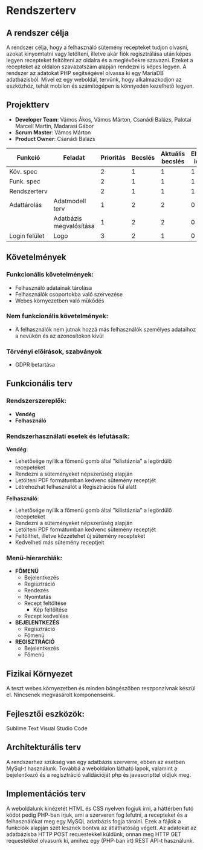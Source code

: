 # Rendszerterv

## A rendszer célja

A rendszer célja, hogy a felhasználó sütemény recepteket tudjon olvasni, azokat kinyomtatni vagy letölteni, illetve akár fiók regisztrálása után képes legyen recepteket feltölteni az oldalra és a meglévőekre szavazni. Ezeket a recepteket az oldalon szavazatszám alapján rendezni is képes legyen. A rendszer az adatokat PHP segítségével olvassa ki egy MariaDB adatbázisból. Mivel ez egy weboldal, tervünk, hogy alkalmazkodjon az eszközhöz, tehát mobilon és számítógépen is könnyedén kezelhető legyen. 


## Projektterv
- **Developer Team**: Vámos Ákos, Vámos Márton, Csanádi Balázs, Palotai Marcell Martin,
Madarasi Gábor
- **Scrum Master**: Vámos Márton
- **Product Owner**: Csanádi Balázs

| Funkció       | Feladat                 | Prioritás | Becslés | Aktuális becslés | Eltelt idő | Hátralevő idő |
| ------------- | ----------------------- | --------- | ------- | ---------------- | ---------- | ------------- |
| Köv. spec     |                         | 2         | 1       | 1                | 1          | 0             |
| Funk. spec    |                         | 2         | 1       | 1                | 1          | 0             |
| Rendszerterv  |                         | 2         | 1       | 1                | 1          | 0             |
| Adattárolás   | Adatmodell terv         | 1         | 2       | 2                | 0          | 2             |
|               | Adatbázis megvalósítása | 1         | 2       | 2                | 0          | 2             |
| Login felület | Logo                    | 3         | 2       | 1                | 0          | 1             |


## Követelmények

### Funkcionális követelmények:

- Felhasználó adatainak tárolása
- Felhasználók csoportokba való szervezése
- Webes környezetben való mükődés

### Nem funkcionális követelmények:

- A felhasználók nem jutnak hozzá más felhasználók személyes adataihoz a nevükön és az azonosítokon kívül

### Törvényi előírások, szabványok

- GDPR betartása


## Funkcionális terv
### Rendszerszereplők:
- **Vendég**
- **Felhasználó**

### Rendszerhasználati esetek és lefutásaik:
**Vendég**:
- Lehetősége nyílik a főmenü gomb által "kilistáznia" a legördülő recepeteket
- Rendezni a süteményeket népszerűség alapján
- Letölteni PDF formátumban kedvenc sütemény receptjét
- Létrehozhat felhasználót a Regisztrációs fül alatt

**Felhasználó**:
- Lehetősége nyílik a főmenü gomb által "kilistáznia" a legördülő recepeteket
- Rendezni a süteményeket népszerűség alapján
- Letölteni PDF formátumban kedvenc sütemény receptjét
- Feltölthet, illetve közzétehet új sütemény recepteket
- Kedvelheti más sütemény receptjeit

### Menü-hierarchiák:
- **FŐMENÜ**
    - Bejelentkezés
    - Regisztráció
    - Rendezés
    - Nyomtatás
    - Recept feltöltése
        - Kép feltöltése
    - Recept kedvelése
- **BEJELENTKEZÉS**
    - Regisztráció
    - Főmenü
- **REGISZTRÁCIÓ**
    - Bejelentkezés
    - Főmenü


## Fizikai Környezet

A teszt webes környezetben és minden böngészőben reszponzívnak készül el.
Nincsenek megvásárolt komponenseink.

## Fejlesztői eszközök:

Sublime Text
Visual Studio Code


## Architekturális terv

A rendszerhez szükség van egy adatbázis szerverre, ebben az esetben MySql-t használunk.
Továbbá a weboldalon látható lapok, valamint a bejelentkező és a regisztráció validációját php és javascripttel oldjuk meg. 


## Implementációs terv

A weboldalunk kinézetét HTML és CSS nyelven fogjuk írni, a háttérben futó kódot pedig PHP-ban írjuk, ami a szerveren fog lefutni, a recepteket és a felhasználókat meg egy MySQL adatbázis fogja tárolni. Ezek a fájlok a funkcióik alapján szét lesznek bontva az átláthatóság végett. Az adatokat az adatbázisba HTTP POST requestekkel küldünk, onnan meg HTTP GET requestekkel olvasunk ki, amihez egy (PHP-ban írt) REST API-t használunk.